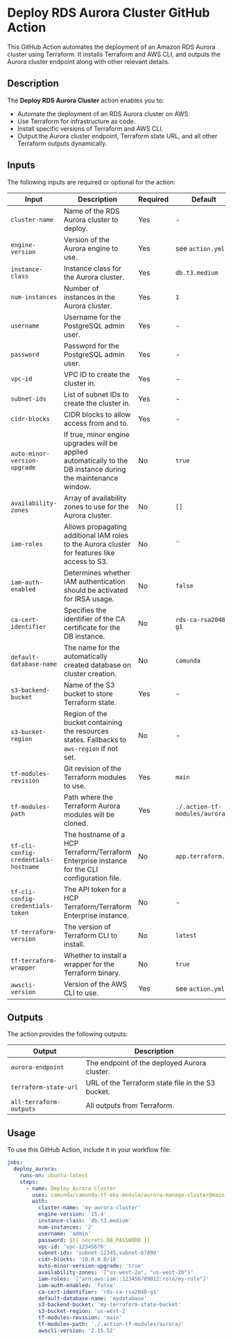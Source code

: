 # Deploy RDS Aurora Cluster GitHub Action

This GitHub Action automates the deployment of an Amazon RDS Aurora cluster using Terraform. It installs Terraform and AWS CLI, and outputs the Aurora cluster endpoint along with other relevant details.

## Description

The **Deploy RDS Aurora Cluster** action enables you to:

- Automate the deployment of an RDS Aurora cluster on AWS.
- Use Terraform for infrastructure as code.
- Install specific versions of Terraform and AWS CLI.
- Output the Aurora cluster endpoint, Terraform state URL, and all other Terraform outputs dynamically.

## Inputs

The following inputs are required or optional for the action:

| Input | Description | Required | Default |
|-------|-------------|----------|---------|
| `cluster-name` | Name of the RDS Aurora cluster to deploy. | Yes | - |
| `engine-version` | Version of the Aurora engine to use. | Yes | see `action.yml` |
| `instance-class` | Instance class for the Aurora cluster. | Yes | `db.t3.medium` |
| `num-instances` | Number of instances in the Aurora cluster. | Yes | `1` |
| `username` | Username for the PostgreSQL admin user. | Yes | - |
| `password` | Password for the PostgreSQL admin user. | Yes | - |
| `vpc-id` | VPC ID to create the cluster in. | Yes | - |
| `subnet-ids` | List of subnet IDs to create the cluster in. | Yes | - |
| `cidr-blocks` | CIDR blocks to allow access from and to. | Yes | - |
| `auto-minor-version-upgrade` | If true, minor engine upgrades will be applied automatically to the DB instance during the maintenance window. | No | `true` |
| `availability-zones` | Array of availability zones to use for the Aurora cluster. | No | `[]` |
| `iam-roles` | Allows propagating additional IAM roles to the Aurora cluster for features like access to S3. | No | `` |
| `iam-auth-enabled` | Determines whether IAM authentication should be activated for IRSA usage. | No | `false` |
| `ca-cert-identifier` | Specifies the identifier of the CA certificate for the DB instance. | No | `rds-ca-rsa2048-g1` |
| `default-database-name` | The name for the automatically created database on cluster creation. | No | `camunda` |
| `s3-backend-bucket` | Name of the S3 bucket to store Terraform state. | Yes | - |
| `s3-bucket-region` | Region of the bucket containing the resources states. Fallbacks to `aws-region` if not set. | No | - |
| `tf-modules-revision` | Git revision of the Terraform modules to use. | Yes | `main` |
| `tf-modules-path` | Path where the Terraform Aurora modules will be cloned. | Yes | `./.action-tf-modules/aurora/` |
| `tf-cli-config-credentials-hostname` | The hostname of a HCP Terraform/Terraform Enterprise instance for the CLI configuration file. | No | `app.terraform.io` |
| `tf-cli-config-credentials-token` | The API token for a HCP Terraform/Terraform Enterprise instance. | No | - |
| `tf-terraform-version` | The version of Terraform CLI to install. | No | `latest` |
| `tf-terraform-wrapper` | Whether to install a wrapper for the Terraform binary. | No | `true` |
| `awscli-version` | Version of the AWS CLI to use. | Yes | see `action.yml` |

## Outputs

The action provides the following outputs:

| Output | Description |
|--------|-------------|
| `aurora-endpoint` | The endpoint of the deployed Aurora cluster. |
| `terraform-state-url` | URL of the Terraform state file in the S3 bucket. |
| `all-terraform-outputs` | All outputs from Terraform. |

## Usage

To use this GitHub Action, include it in your workflow file:

```yaml
jobs:
  deploy_aurora:
    runs-on: ubuntu-latest
    steps:
      - name: Deploy Aurora Cluster
        uses: camunda/camunda-tf-eks-module/aurora-manage-cluster@main
        with:
          cluster-name: 'my-aurora-cluster'
          engine-version: '15.4'
          instance-class: 'db.t3.medium'
          num-instances: '2'
          username: 'admin'
          password: ${{ secrets.DB_PASSWORD }}
          vpc-id: 'vpc-12345678'
          subnet-ids: 'subnet-12345,subnet-67890'
          cidr-blocks: '10.0.0.0/16'
          auto-minor-version-upgrade: 'true'
          availability-zones: '["us-west-2a", "us-west-2b"]'
          iam-roles: '["arn:aws:iam::123456789012:role/my-role"]'
          iam-auth-enabled: 'false'
          ca-cert-identifier: 'rds-ca-rsa2048-g1'
          default-database-name: 'mydatabase'
          s3-backend-bucket: 'my-terraform-state-bucket'
          s3-bucket-region: 'us-west-2'
          tf-modules-revision: 'main'
          tf-modules-path: './.action-tf-modules/aurora/'
          awscli-version: '2.15.52'
```
